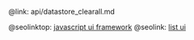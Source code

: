 @link: api/datastore_clearall.md

@seolinktop: [javascript ui framework](https://webix.com)
@seolink: [list ui](https://webix.com/widget/list/)